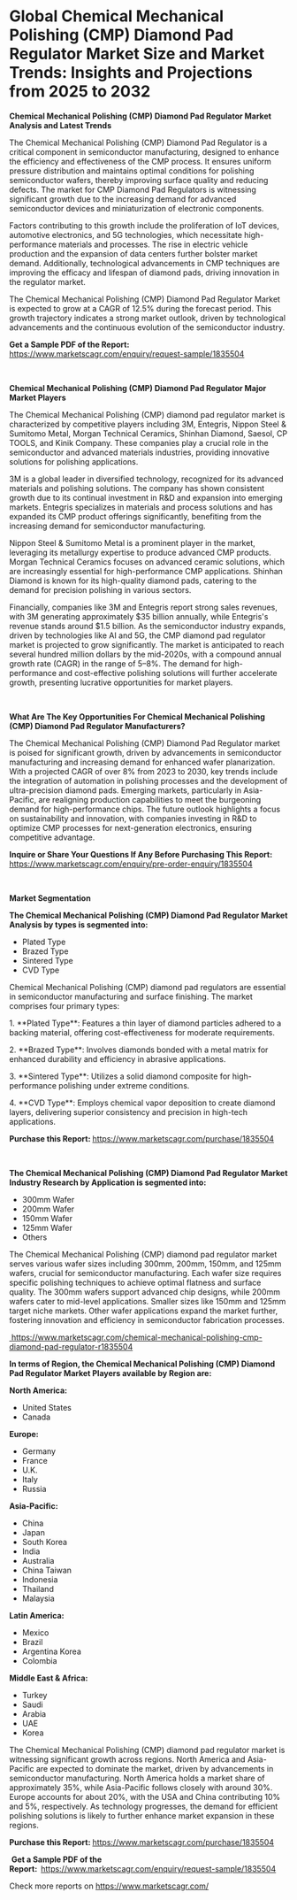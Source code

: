 <p><h1>Global Chemical Mechanical Polishing (CMP) Diamond Pad Regulator Market Size and Market Trends: Insights and Projections from 2025 to 2032</h1></p><p><strong>Chemical Mechanical Polishing (CMP) Diamond Pad Regulator Market Analysis and Latest Trends</strong></p>
<p><p>The Chemical Mechanical Polishing (CMP) Diamond Pad Regulator is a critical component in semiconductor manufacturing, designed to enhance the efficiency and effectiveness of the CMP process. It ensures uniform pressure distribution and maintains optimal conditions for polishing semiconductor wafers, thereby improving surface quality and reducing defects. The market for CMP Diamond Pad Regulators is witnessing significant growth due to the increasing demand for advanced semiconductor devices and miniaturization of electronic components.</p><p>Factors contributing to this growth include the proliferation of IoT devices, automotive electronics, and 5G technologies, which necessitate high-performance materials and processes. The rise in electric vehicle production and the expansion of data centers further bolster market demand. Additionally, technological advancements in CMP techniques are improving the efficacy and lifespan of diamond pads, driving innovation in the regulator market.</p><p>The Chemical Mechanical Polishing (CMP) Diamond Pad Regulator Market is expected to grow at a CAGR of 12.5% during the forecast period. This growth trajectory indicates a strong market outlook, driven by technological advancements and the continuous evolution of the semiconductor industry.</p></p>
<p><strong>Get a Sample PDF of the Report:&nbsp;</strong> <a href="https://www.marketscagr.com/enquiry/request-sample/1835504?utm_campaign=2470&utm_medium=2&utm_source=Github&utm_content=ia&utm_term=26032025&utm_id=chemical-mechanical-polishing-cmp-diamond-pad-regulator">https://www.marketscagr.com/enquiry/request-sample/1835504</a></p>
<p>&nbsp;</p>
<p><strong>Chemical Mechanical Polishing (CMP) Diamond Pad Regulator Major Market Players</strong></p>
<p><p>The Chemical Mechanical Polishing (CMP) diamond pad regulator market is characterized by competitive players including 3M, Entegris, Nippon Steel & Sumitomo Metal, Morgan Technical Ceramics, Shinhan Diamond, Saesol, CP TOOLS, and Kinik Company. These companies play a crucial role in the semiconductor and advanced materials industries, providing innovative solutions for polishing applications.</p><p>3M is a global leader in diversified technology, recognized for its advanced materials and polishing solutions. The company has shown consistent growth due to its continual investment in R&D and expansion into emerging markets. Entegris specializes in materials and process solutions and has expanded its CMP product offerings significantly, benefiting from the increasing demand for semiconductor manufacturing.</p><p>Nippon Steel & Sumitomo Metal is a prominent player in the market, leveraging its metallurgy expertise to produce advanced CMP products. Morgan Technical Ceramics focuses on advanced ceramic solutions, which are increasingly essential for high-performance CMP applications. Shinhan Diamond is known for its high-quality diamond pads, catering to the demand for precision polishing in various sectors.</p><p>Financially, companies like 3M and Entegris report strong sales revenues, with 3M generating approximately $35 billion annually, while Entegris's revenue stands around $1.5 billion. As the semiconductor industry expands, driven by technologies like AI and 5G, the CMP diamond pad regulator market is projected to grow significantly. The market is anticipated to reach several hundred million dollars by the mid-2020s, with a compound annual growth rate (CAGR) in the range of 5–8%. The demand for high-performance and cost-effective polishing solutions will further accelerate growth, presenting lucrative opportunities for market players.</p></p>
<p>&nbsp;</p>
<p><strong>What Are The Key Opportunities For Chemical Mechanical Polishing (CMP) Diamond Pad Regulator Manufacturers?</strong></p>
<p><p>The Chemical Mechanical Polishing (CMP) Diamond Pad Regulator market is poised for significant growth, driven by advancements in semiconductor manufacturing and increasing demand for enhanced wafer planarization. With a projected CAGR of over 8% from 2023 to 2030, key trends include the integration of automation in polishing processes and the development of ultra-precision diamond pads. Emerging markets, particularly in Asia-Pacific, are realigning production capabilities to meet the burgeoning demand for high-performance chips. The future outlook highlights a focus on sustainability and innovation, with companies investing in R&D to optimize CMP processes for next-generation electronics, ensuring competitive advantage.</p></p>
<p><strong>Inquire or Share Your Questions If Any Before Purchasing This Report:</strong> <a href="https://www.marketscagr.com/enquiry/pre-order-enquiry/1835504?utm_campaign=2470&utm_medium=2&utm_source=Github&utm_content=ia&utm_term=26032025&utm_id=chemical-mechanical-polishing-cmp-diamond-pad-regulator">https://www.marketscagr.com/enquiry/pre-order-enquiry/1835504</a></p>
<p>&nbsp;</p>
<p><strong>Market Segmentation</strong></p>
<p><strong>The Chemical Mechanical Polishing (CMP) Diamond Pad Regulator Market Analysis by types is segmented into:</strong></p>
<p><ul><li>Plated Type</li><li>Brazed Type</li><li>Sintered Type</li><li>CVD Type</li></ul></p>
<p><p>Chemical Mechanical Polishing (CMP) diamond pad regulators are essential in semiconductor manufacturing and surface finishing. The market comprises four primary types: </p><p>1. **Plated Type**: Features a thin layer of diamond particles adhered to a backing material, offering cost-effectiveness for moderate requirements. </p><p>2. **Brazed Type**: Involves diamonds bonded with a metal matrix for enhanced durability and efficiency in abrasive applications. </p><p>3. **Sintered Type**: Utilizes a solid diamond composite for high-performance polishing under extreme conditions. </p><p>4. **CVD Type**: Employs chemical vapor deposition to create diamond layers, delivering superior consistency and precision in high-tech applications.</p></p>
<p><strong>Purchase this Report:&nbsp;</strong><a href="https://www.marketscagr.com/purchase/1835504?utm_campaign=2470&utm_medium=2&utm_source=Github&utm_content=ia&utm_term=26032025&utm_id=chemical-mechanical-polishing-cmp-diamond-pad-regulator">https://www.marketscagr.com/purchase/1835504</a></p>
<p>&nbsp;</p>
<p><strong>The Chemical Mechanical Polishing (CMP) Diamond Pad Regulator Market Industry Research by Application is segmented into:</strong></p>
<p><ul><li>300mm Wafer</li><li>200mm Wafer</li><li>150mm Wafer</li><li>125mm Wafer</li><li>Others</li></ul></p>
<p><p>The Chemical Mechanical Polishing (CMP) diamond pad regulator market serves various wafer sizes including 300mm, 200mm, 150mm, and 125mm wafers, crucial for semiconductor manufacturing. Each wafer size requires specific polishing techniques to achieve optimal flatness and surface quality. The 300mm wafers support advanced chip designs, while 200mm wafers cater to mid-level applications. Smaller sizes like 150mm and 125mm target niche markets. Other wafer applications expand the market further, fostering innovation and efficiency in semiconductor fabrication processes.</p></p>
<p><a href="https://www.marketscagr.com/chemical-mechanical-polishing-cmp-diamond-pad-regulator-r1835504?utm_campaign=2470&utm_medium=2&utm_source=Github&utm_content=ia&utm_term=26032025&utm_id=chemical-mechanical-polishing-cmp-diamond-pad-regulator">&nbsp;https://www.marketscagr.com/chemical-mechanical-polishing-cmp-diamond-pad-regulator-r1835504</a></p>
<p><strong>In terms of Region, the Chemical Mechanical Polishing (CMP) Diamond Pad Regulator Market Players available by Region are:</strong></p>
<p>
    <p> <strong> North America: </strong>
        <ul>
            <li>United States</li>
            <li>Canada</li>
        </ul>
        </p> 
    <p> <strong> Europe: </strong>
        <ul>
            <li>Germany</li>
            <li>France</li>
            <li>U.K.</li>
            <li>Italy</li>
            <li>Russia</li>
        </ul>
        </p> 
    <p> <strong> Asia-Pacific: </strong>
        <ul>
            <li>China</li>
            <li>Japan</li>
            <li>South Korea</li>
            <li>India</li>
            <li>Australia</li>
            <li>China Taiwan</li>
            <li>Indonesia</li>
            <li>Thailand</li>
            <li>Malaysia</li>
        </ul>
        </p> 
    <p> <strong> Latin America: </strong>
        <ul>
            <li>Mexico</li>
            <li>Brazil</li>
            <li>Argentina Korea</li>
            <li>Colombia</li>
        </ul>
        </p> 
    <p> <strong> Middle East & Africa: </strong>
        <ul>
            <li>Turkey</li>
            <li>Saudi</li>
            <li>Arabia</li>
            <li>UAE</li>
            <li>Korea</li>
        </ul>
    </p>
    </p>
<p><p>The Chemical Mechanical Polishing (CMP) diamond pad regulator market is witnessing significant growth across regions. North America and Asia-Pacific are expected to dominate the market, driven by advancements in semiconductor manufacturing. North America holds a market share of approximately 35%, while Asia-Pacific follows closely with around 30%. Europe accounts for about 20%, with the USA and China contributing 10% and 5%, respectively. As technology progresses, the demand for efficient polishing solutions is likely to further enhance market expansion in these regions.</p></p>
<p><strong>Purchase this Report: </strong><a href="https://www.marketscagr.com/purchase/1835504?utm_campaign=2470&utm_medium=2&utm_source=Github&utm_content=ia&utm_term=26032025&utm_id=chemical-mechanical-polishing-cmp-diamond-pad-regulator">https://www.marketscagr.com/purchase/1835504</a></p>
<p>&nbsp;<strong>Get a Sample PDF of the Report:&nbsp;&nbsp;</strong><a href="https://www.marketscagr.com/enquiry/request-sample/1835504?utm_campaign=2470&utm_medium=2&utm_source=Github&utm_content=ia&utm_term=26032025&utm_id=chemical-mechanical-polishing-cmp-diamond-pad-regulator">https://www.marketscagr.com/enquiry/request-sample/1835504</a></p>
<p><strong></strong></p>
<p>Check more reports on <a href="https://www.marketscagr.com/?utm_campaign=2470&utm_medium=2&utm_source=Github&utm_content=ia&utm_term=26032025&utm_id=chemical-mechanical-polishing-cmp-diamond-pad-regulator">https://www.marketscagr.com/</a></p>